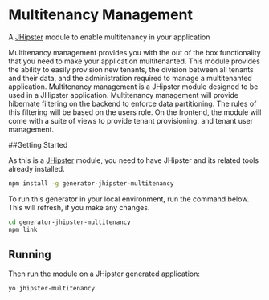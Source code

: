 # Multitenancy Management
A [JHipster](http://jhipster.github.io/) module to enable multitenancy in your application

Multitenancy management provides you with the out of the box functionality that you need to make your application multitenanted. This module provides the ability to easily provision new tenants, the division between all tenants and their data, and the administration required to manage a multitenanted application.
Multitenancy management is a JHipster module designed to be used in a JHipster application. 
Multitenancy management will provide hibernate filtering on the backend to enforce data partitioning. The rules of this filtering will be based on the users role. On the frontend, the module will come with a suite of views to provide tenant provisioning, and tenant user management.

##Getting Started

As this is a [JHipster](http://jhipster.github.io/) module, you need to have JHipster and its related tools already installed.

```bash
npm install -g generator-jhipster-multitenancy
```

To run this generator in your local environment, run the command below. This will refresh, if you make any changes.

```bash
cd generator-jhipster-multitenancy
npm link
```

## Running

Then run the module on a JHipster generated application:

```bash
yo jhipster-multitenancy
```

